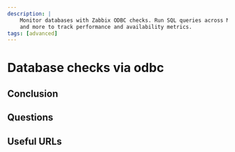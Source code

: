 ```yaml
---
description: |
    Monitor databases with Zabbix ODBC checks. Run SQL queries across MySQL, PostgreSQL
    and more to track performance and availability metrics.
tags: [advanced]
---
```


# Database checks via odbc

## Conclusion

## Questions

## Useful URLs
